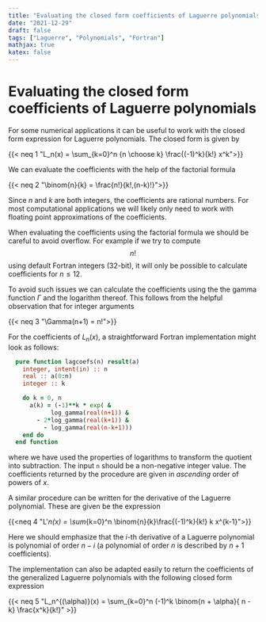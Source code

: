 ```yaml
---
title: "Evaluating the closed form coefficients of Laguerre polynomials"
date: "2021-12-29"
draft: false
tags: ["Laguerre", "Polynomials", "Fortran"]
mathjax: true
katex: false
---
```


# Evaluating the closed form coefficients of Laguerre polynomials

For some numerical applications it can be useful to work with the closed form 
expression for Laguerre polynomials. The closed form is given by

{{< neq 1 "L_n(x) = \sum_{k=0}^n {n \choose k} \frac{(-1)^k}{k!} x^k">}}

We can evaluate the coefficients with the help of the factorial formula

{{< neq 2 "\binom{n}{k} = \frac{n!}{k!\,(n-k)!}">}}

Since $n$ and $k$ are both integers, the coefficients are rational numbers.
For most computational applications we will likely only need to work with
floating point approximations of the coefficients.

When evaluating the coefficients using the factorial formula we should 
be careful to avoid overflow. For example if we try to compute $$n!$$ using default Fortran integers (32-bit), it will only be possible to calculate coefficients for $n \leq 12$.

To avoid such issues we can calculate the coefficients using the 
the gamma function $\Gamma$ and the logarithm thereof. This follows from the helpful observation that for integer arguments

{{< neq 3 "\Gamma(n+1) = n!">}}

For the coefficients of $L_n(x)$, a straightforward Fortran implementation might look as follows:

```fortran
  pure function lagcoefs(n) result(a)
    integer, intent(in) :: n
    real :: a(0:n)
    integer :: k

    do k = 0, n
      a(k) = (-1)**k * exp( &
            log_gamma(real(n+1)) &
        - 2*log_gamma(real(k+1)) &
          - log_gamma(real(n-k+1)))
    end do
  end function
```

where we have used the properties of logarithms to transform the quotient into 
subtraction.  The input `n` should be a non-negative integer value.
The coefficients returned by the procedure are given in _ascending_ order of
powers of $x$.

A similar procedure can be written for the derivative of the Laguerre polynomial.
These are given be the expression 

{{<neq 4 "L'_n(x) = \sum_{k=0}^n \binom{n}{k}\frac{(-1)^k}{k!} k x^{k-1}">}}


Here we should emphasize that the $i$-th derivative of a Laguerre polynomial
is polynomial of order ${n - i}$ (a polynomial of order $n$
is described by $n+1$ coefficients).

The implementation can also be adapted easily to return the coefficients of 
the generalized Laguerre polynomials with the following closed form expression

{{< neq 5 "L_n^{(\alpha)}(x) = \sum_{k=0}^n (-1)^k \binom{n + \alpha}{ n - k} \frac{x^k}{k!}" >}}



